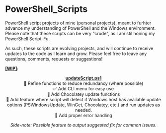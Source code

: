 # PowerShell_Scripts
PowerShell script projects of mine (personal projects), meant to furhter advance my understanding of PowerShell and the Windows environment.
Please note that these scripts can be very "crude", as I am stil honing my PowerShell Script-Fu.

As such, these scripts are evolving projects, and will continue to receive updates to the code as I learn and grow.
Please feel free to leave any questions, comments, requests or suggestions!

<b><u>[WIP]</u></b>:<br>

  <u><b><center>updateScript.ps1</b></u><br>
  🚧  Refine functions to reduce redundancy (where possible)<br>
  ✅  Add CLI menu for easy use<br>
  🚧  Add Chocolatey update functions<br>
  🚧  Add feature where script will detect if Windows host has available update options (PSWindowsUpdate, WinGet, Chocolatey, etc.) and run updates as needed.<br>
  🚧  Add proper error handling<br>
  <td><i>Side-note: Possible feature to output suggested fix for common issues.</i></td>
